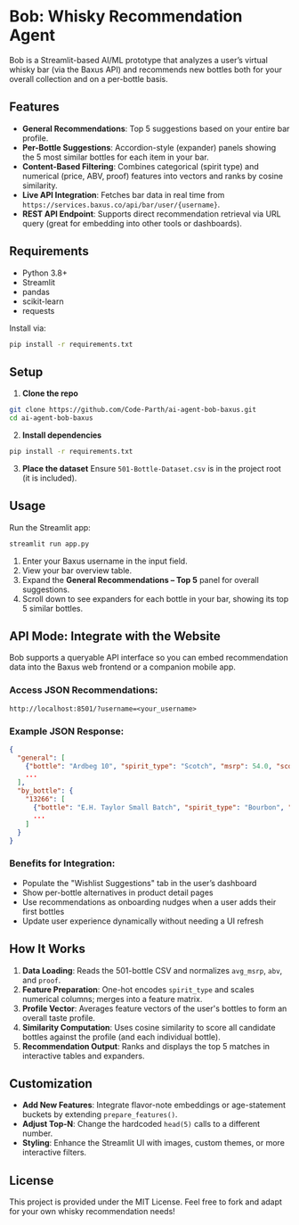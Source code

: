 # Bob: Whisky Recommendation Agent

Bob is a Streamlit-based AI/ML prototype that analyzes a user’s virtual whisky bar (via the Baxus API) and recommends new bottles both for your overall collection and on a per-bottle basis.

## Features

- **General Recommendations**: Top 5 suggestions based on your entire bar profile.
- **Per-Bottle Suggestions**: Accordion-style (expander) panels showing the 5 most similar bottles for each item in your bar.
- **Content-Based Filtering**: Combines categorical (spirit type) and numerical (price, ABV, proof) features into vectors and ranks by cosine similarity.
- **Live API Integration**: Fetches bar data in real time from `https://services.baxus.co/api/bar/user/{username}`.
- **REST API Endpoint**: Supports direct recommendation retrieval via URL query (great for embedding into other tools or dashboards).

## Requirements

- Python 3.8+
- Streamlit
- pandas
- scikit-learn
- requests

Install via:
```bash
pip install -r requirements.txt
```

## Setup

1. **Clone the repo**

```bash
git clone https://github.com/Code-Parth/ai-agent-bob-baxus.git
cd ai-agent-bob-baxus
```

2. **Install dependencies**

```bash
pip install -r requirements.txt
```

3. **Place the dataset**
   Ensure `501-Bottle-Dataset.csv` is in the project root (it is included).

## Usage

Run the Streamlit app:

```bash
streamlit run app.py
```

1. Enter your Baxus username in the input field.
2. View your bar overview table.
3. Expand the **General Recommendations – Top 5** panel for overall suggestions.
4. Scroll down to see expanders for each bottle in your bar, showing its top 5 similar bottles.

## API Mode: Integrate with the Website

Bob supports a queryable API interface so you can embed recommendation data into the Baxus web frontend or a companion mobile app.

### Access JSON Recommendations:
```
http://localhost:8501/?username=<your_username>
```

### Example JSON Response:
```json
{
  "general": [
    {"bottle": "Ardbeg 10", "spirit_type": "Scotch", "msrp": 54.0, "score": 0.92 },
    ...
  ],
  "by_bottle": {
    "13266": [
      {"bottle": "E.H. Taylor Small Batch", "spirit_type": "Bourbon", "msrp": 44.99, "score": 0.89 },
      ...
    ]
  }
}
```

### Benefits for Integration:
- Populate the "Wishlist Suggestions" tab in the user’s dashboard
- Show per-bottle alternatives in product detail pages
- Use recommendations as onboarding nudges when a user adds their first bottles
- Update user experience dynamically without needing a UI refresh

## How It Works

1. **Data Loading**: Reads the 501-bottle CSV and normalizes `avg_msrp`, `abv`, and `proof`.
2. **Feature Preparation**: One-hot encodes `spirit_type` and scales numerical columns; merges into a feature matrix.
3. **Profile Vector**: Averages feature vectors of the user's bottles to form an overall taste profile.
4. **Similarity Computation**: Uses cosine similarity to score all candidate bottles against the profile (and each individual bottle).
5. **Recommendation Output**: Ranks and displays the top 5 matches in interactive tables and expanders.

## Customization

- **Add New Features**: Integrate flavor-note embeddings or age-statement buckets by extending `prepare_features()`.
- **Adjust Top-N**: Change the hardcoded `head(5)` calls to a different number.
- **Styling**: Enhance the Streamlit UI with images, custom themes, or more interactive filters.

## License

This project is provided under the MIT License. Feel free to fork and adapt for your own whisky recommendation needs!
